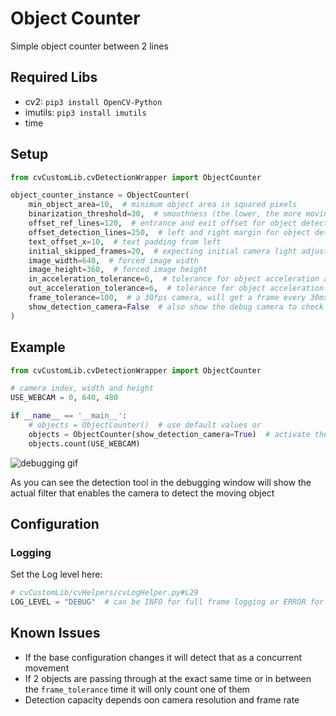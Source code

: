 # Object Counter
Simple object counter between 2 lines

## Required Libs
- cv2: `pip3 install OpenCV-Python`
- imutils: `pip3 install imutils`
- time

## Setup

```python
from cvCustomLib.cvDetectionWrapper import ObjectCounter

object_counter_instance = ObjectCounter(
    min_object_area=10,  # minimum object area in squared pixels
    binarization_threshold=30,  # smoothness (the lower, the more moving objects it detects)
    offset_ref_lines=120,  # entrance and exit offset for object detection
    offset_detection_lines=250,  # left and right margin for object detection
    text_offset_x=10,  # text padding from left
    initial_skipped_frames=20,  # expecting initial camera light adjustment
    image_width=640,  # forced image width
    image_height=360,  # forced image height
    in_acceleration_tolerance=6,  # tolerance for object acceleration and camera's frame rate in pixels for entrance
    out_acceleration_tolerance=6,  # tolerance for object acceleration and camera's frame rate in pixels for exit
    frame_tolerance=100,  # a 30fps camera, will get a frame every 30ms; 90ms will wait 3 frames before counting the next passing through object
    show_detection_camera=False  # also show the debug camera to check the detection process
)
```

## Example

```python
from cvCustomLib.cvDetectionWrapper import ObjectCounter

# camera index, width and height
USE_WEBCAM = 0, 640, 480

if __name__ == '__main__':
    # objects = ObjectCounter()  # use default values or
    objects = ObjectCounter(show_detection_camera=True)  # activate the detection camera to debug the binarization_threshold and min_object_area
    objects.count(USE_WEBCAM)

```

![debugging gif](img/debug.gif)

As you can see the detection tool in the debugging window will show the actual filter that enables the camera to detect the moving object

## Configuration

### Logging
Set the Log level here:

```python
# cvCustomLib/cvHelpers/cvLogHelper.py#L29
LOG_LEVEL = "DEBUG"  # can be INFO for full frame logging or ERROR for error only logging
```

## Known Issues
- If the base configuration changes it will detect that as a concurrent movement
- If 2 objects are passing through at the exact same time or in between the `frame_tolerance` time it will only count one of them
- Detection capacity depends oon camera resolution and frame rate
